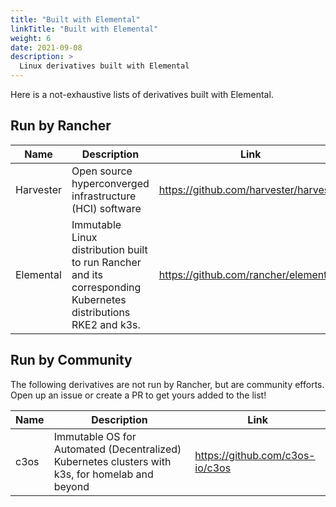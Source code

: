 ```yaml
---
title: "Built with Elemental"
linkTitle: "Built with Elemental"
weight: 6
date: 2021-09-08
description: >
  Linux derivatives built with Elemental
---
```


Here is a not-exhaustive lists of derivatives built with Elemental. 


## Run by Rancher

| Name      | Description                                                                                                     | Link                                   |
|-----------|-----------------------------------------------------------------------------------------------------------------|----------------------------------------|
| Harvester | Open source hyperconverged infrastructure (HCI) software                                                        | https://github.com/harvester/harvester |
| Elemental | Immutable Linux distribution built to run Rancher and its corresponding Kubernetes distributions RKE2 and k3s. | https://github.com/rancher/elemental   |


## Run by Community

The following derivatives are not run by Rancher, but are community efforts. 
Open up an issue or create a PR to get yours added to the list!

| Name      | Description                                                                                                     | Link                                   |
|-----------|-----------------------------------------------------------------------------------------------------------------|----------------------------------------|
| c3os      | Immutable OS for Automated (Decentralized) Kubernetes clusters with k3s, for homelab and beyond                 | https://github.com/c3os-io/c3os        |